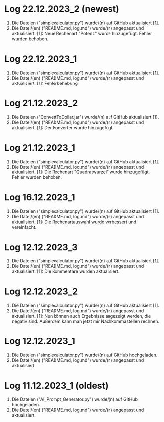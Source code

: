 # Log 22.12.2023_2 (newest)
1. Die Dateien ("simplecalculator.py") wurde/(n) auf GitHub aktualisiert [1].
2. Die Datei/(en) ("README.md, log.md") wurde/(n) angepasst und aktualisiert.
[1]: Neue Rechenart "Potenz" wurde hinzugefügt. Fehler wurden behoben.

# Log 22.12.2023_1 
1. Die Dateien ("simplecalculator.py") wurde/(n) auf GitHub aktualisiert [1].
2. Die Datei/(en) ("README.md, log.md") wurde/(n) angepasst und aktualisiert.
[1]: Fehlerbehebung

# Log 21.12.2023_2 
1. Die Dateien ("ConvertToDollar.jar") wurde/(n) auf GitHub aktualisiert [1].
2. Die Datei/(en) ("README.md, log.md") wurde/(n) angepasst und aktualisiert.
[1]: Der Konverter wurde hinzugefügt.

# Log 21.12.2023_1 
1. Die Dateien ("simplecalculator.py") wurde/(n) auf GitHub aktualisiert [1].
2. Die Datei/(en) ("README.md, log.md") wurde/(n) angepasst und aktualisiert.
[1]: Die Rechenart "Quadratwurzel" wurde hinzugefügt. Fehler wurden behoben.

# Log 16.12.2023_1 
1. Die Dateien ("simplecalculator.py") wurde/(n) auf GitHub aktualisiert [1].
2. Die Datei/(en) ("README.md, log.md") wurde/(n) angepasst und aktualisiert.
[1]: Die Rechenartauswahl wurde verbessert und vereinfacht.

# Log 12.12.2023_3 
1. Die Dateien ("simplecalculator.py") wurde/(n) auf GitHub aktualisiert [1].
2. Die Datei/(en) ("README.md, log.md") wurde/(n) angepasst und aktualisiert.
[1]: Die Kommentare wurden aktualisiert.

# Log 12.12.2023_2 
1. Die Dateien ("simplecalculator.py") wurde/(n) auf GitHub aktualisiert [1].
2. Die Datei/(en) ("README.md, log.md") wurde/(n) angepasst und aktualisiert.
[1]: Nun können auch Ergebnisse angezeigt werden, die negativ sind.
Außerdem kann man jetzt mir Nachkommastellen rechnen.

# Log 12.12.2023_1
1. Die Dateien ("simplecalculator.py") wurde/(n) auf GitHub hochgeladen.
2. Die Datei/(en) ("README.md, log.md") wurde/(n) angepasst und aktualisiert.

# Log 11.12.2023_1 (oldest)
1. Die Dateien ("AI_Prompt_Generator.py") wurde/(n) auf GitHub hochgeladen.
2. Die Datei/(en) ("README.md, log.md") wurde/(n) angepasst und aktualisiert.
